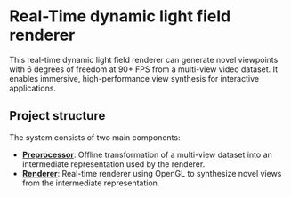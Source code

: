 # Real-Time dynamic light field renderer

This real-time dynamic light field renderer can generate novel viewpoints with 6 degrees of freedom at 90+ FPS from a multi-view video dataset. It enables immersive, high-performance view synthesis for interactive applications.

## Project structure

The system consists of two main components:

- [**Preprocessor**](./preprocessor/README.md): Offline transformation of a multi-view dataset into an intermediate representation used by the renderer.
- [**Renderer**](./renderer/README.md): Real-time renderer using OpenGL to synthesize novel views from the intermediate representation.

